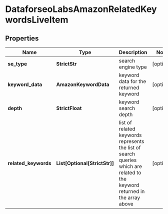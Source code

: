 # DataforseoLabsAmazonRelatedKeywordsLiveItem


## Properties

| Name | Type | Description | Notes |
|------------ | ------------- | ------------- | -------------|
**se_type** | **StrictStr** | search engine type |[optional]|
**keyword_data** | **AmazonKeywordData** | keyword data for the returned keyword |[optional]|
**depth** | **StrictFloat** | keyword search depth |[optional]|
**related_keywords** | **List[Optional[StrictStr]]** | list of related keywords<br>represents the list of search queries which are related to the keyword returned in the array above |[optional]|